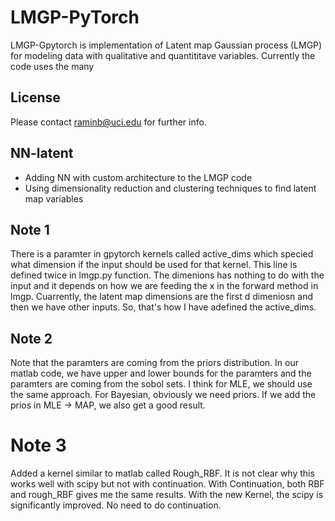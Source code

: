 # LMGP-PyTorch

LMGP-Gpytorch is implementation of Latent map Gaussian process (LMGP) for modeling data with qualitative and quantititave variables. Currently the code uses the many 



## License

Please contact raminb@uci.edu for further info.


## NN-latent
- Adding NN with custom architecture to the LMGP code
- Using dimensionality reduction and clustering techniques to find latent map variables


## Note 1
There is a paramter in gpytorch kernels called active_dims which specied what dimension if the input should be used for that kernel.
This line is defined twice in lmgp.py function. The dimenions has nothing to do with the input and it depends on how we are feeding the x
in the forward method in lmgp. Cuarrently, the latent map dimensions are the first d dimeniosn and then we have other inputs. So, that's how I have adefined the active_dims.

## Note 2
Note that the paramters are coming from the priors distribution. In our matlab code, we have upper and lower bounds for the paramters and the paramters are coming from the sobol sets. I think for MLE, we should use the same approach. For Bayesian, obviously we need priors. If we add the prios in MLE -> MAP, we also get a good result.

# Note 3
Added a kernel similar to matlab called Rough_RBF. It is not clear why this works well with scipy but not with continuation. With Continuation, both RBF and rough_RBF gives me the same results.
With the new Kernel, the scipy is significantly improved. No need to do continuation.